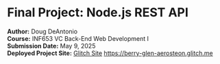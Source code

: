 # **Final Project: Node.js REST API**  
**Author:** Doug DeAntonio  
**Course:** INF653 VC Back-End Web Development I  
**Submission Date:** May 9, 2025  
**Deployed Project Site:** [Glitch Site](https://berry-glen-aerosteon.glitch.me)  https://berry-glen-aerosteon.glitch.me

